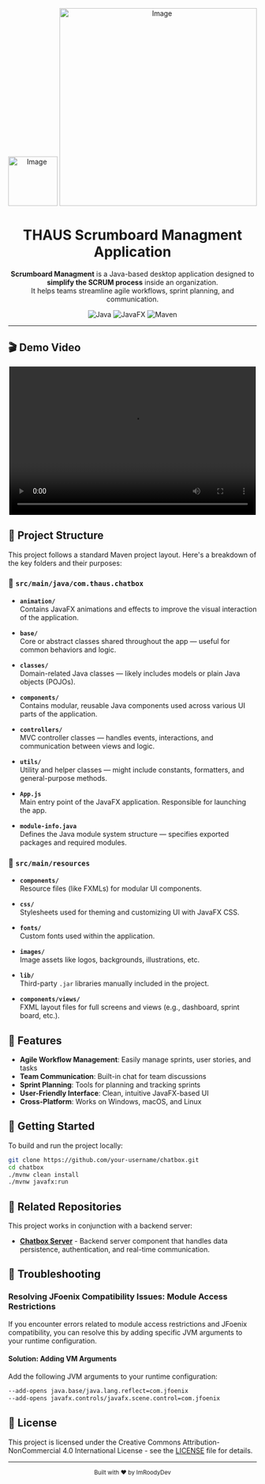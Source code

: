 <div align="center" display="flex">
<img src="https://github.com/user-attachments/assets/57e208d8-08a5-479e-8b75-1153c2b14759" alt="Image" height="100"/>
<img src="https://github.com/user-attachments/assets/1891173a-1321-43ce-8e00-affdf127cdb3" alt="Image" width="400"/>
</div>

<h1 align="center">THAUS Scrumboard Managment Application</h1>

<p align="center">
  <b>Scrumboard Managment</b> is a Java-based desktop application designed to <b>simplify the SCRUM process</b> inside an organization. <br />
  It helps teams streamline agile workflows, sprint planning, and communication.
</p>


<div align="center">

![Java](https://img.shields.io/badge/Java-ED8B00?style=for-the-badge&logo=java&logoColor=white)
![JavaFX](https://img.shields.io/badge/JavaFX-007396?style=for-the-badge&logo=java&logoColor=white)
![Maven](https://img.shields.io/badge/Maven-C71A36?style=for-the-badge&logo=apache-maven&logoColor=white)

</div>

---

## 🎬 Demo Video

<div align="center">
<video width="500" height="300" controls  src="https://github.com/user-attachments/assets/2a9c5c6c-edd3-4dd2-9516-ebccbc016100" > </video>

</div>

## 📁 Project Structure

This project follows a standard Maven project layout. Here's a breakdown of the key folders and their purposes:

### 📂 `src/main/java/com.thaus.chatbox`

- **`animation/`**  
  Contains JavaFX animations and effects to improve the visual interaction of the application.

- **`base/`**  
  Core or abstract classes shared throughout the app — useful for common behaviors and logic.

- **`classes/`**  
  Domain-related Java classes — likely includes models or plain Java objects (POJOs).

- **`components/`**  
  Contains modular, reusable Java components used across various UI parts of the application.

- **`controllers/`**  
  MVC controller classes — handles events, interactions, and communication between views and logic.

- **`utils/`**  
  Utility and helper classes — might include constants, formatters, and general-purpose methods.

- **`App.js`**  
  Main entry point of the JavaFX application. Responsible for launching the app.

- **`module-info.java`**  
  Defines the Java module system structure — specifies exported packages and required modules.

### 📂 `src/main/resources`

- **`components/`**  
  Resource files (like FXMLs) for modular UI components.

- **`css/`**  
  Stylesheets used for theming and customizing UI with JavaFX CSS.

- **`fonts/`**  
  Custom fonts used within the application.

- **`images/`**  
  Image assets like logos, backgrounds, illustrations, etc.

- **`lib/`**  
  Third-party `.jar` libraries manually included in the project.

- **`components/views/`**  
  FXML layout files for full screens and views (e.g., dashboard, sprint board, etc.).

## 🌟 Features

- **Agile Workflow Management**: Easily manage sprints, user stories, and tasks
- **Team Communication**: Built-in chat for team discussions
- **Sprint Planning**: Tools for planning and tracking sprints
- **User-Friendly Interface**: Clean, intuitive JavaFX-based UI
- **Cross-Platform**: Works on Windows, macOS, and Linux

## 🚀 Getting Started

To build and run the project locally:

```bash
git clone https://github.com/your-username/chatbox.git
cd chatbox
./mvnw clean install
./mvnw javafx:run
```

## 🔗 Related Repositories

This project works in conjunction with a backend server:

- [**Chatbox Server**](https://github.com/ImRoodyDev/THAUS-Scrumboard-Server.git) - Backend server component that
  handles data persistence, authentication, and real-time communication.

## 🔧 Troubleshooting

### Resolving JFoenix Compatibility Issues: Module Access Restrictions

If you encounter errors related to module access restrictions and JFoenix compatibility, you can resolve this by adding
specific JVM arguments to your runtime configuration.

#### Solution: Adding VM Arguments

Add the following JVM arguments to your runtime configuration:

```bash
--add-opens java.base/java.lang.reflect=com.jfoenix
--add-opens javafx.controls/javafx.scene.control=com.jfoenix
```

## 📝 License

This project is licensed under the Creative Commons Attribution-NonCommercial 4.0 International License - see
the [LICENSE](LICENSE) file for details.

---

<div align="center">
  <sub>Built with ❤️ by ImRoodyDev</sub>
</div>
